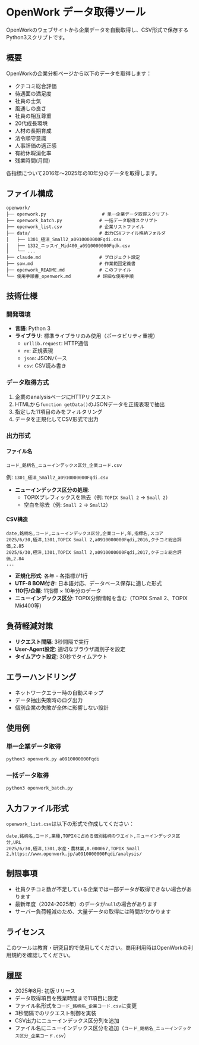 # OpenWork データ取得ツール

OpenWorkのウェブサイトから企業データを自動取得し、CSV形式で保存するPython3スクリプトです。

## 概要

OpenWorkの企業分析ページから以下のデータを取得します：
- クチコミ総合評価
- 待遇面の満足度
- 社員の士気
- 風通しの良さ
- 社員の相互尊重
- 20代成長環境
- 人材の長期育成
- 法令順守意識
- 人事評価の適正感
- 有給休暇消化率
- 残業時間(月間)

各指標について2016年～2025年の10年分のデータを取得します。

## ファイル構成

```
openwork/
├── openwork.py                     # 単一企業データ取得スクリプト
├── openwork_batch.py              # 一括データ取得スクリプト
├── openwork_list.csv              # 企業リストファイル
├── data/                          # 出力CSVファイル格納フォルダ
│   ├── 1301_極洋_Small2_a0910000000Fqdi.csv
│   ├── 1332_ニッスイ_Mid400_a0910000000Fqdk.csv
│   └── ...
├── claude.md                      # プロジェクト設定
├── sow.md                         # 作業範囲定義書
├── openwork_README.md             # このファイル
└── 使用手順書_openwork.md          # 詳細な使用手順
```

## 技術仕様

### 開発環境
- **言語**: Python 3
- **ライブラリ**: 標準ライブラリのみ使用（ポータビリティ重視）
  - `urllib.request`: HTTP通信
  - `re`: 正規表現
  - `json`: JSONパース
  - `csv`: CSV読み書き

### データ取得方式
1. 企業のanalysisページにHTTPリクエスト
2. HTMLから`function getData()`のJSONデータを正規表現で抽出
3. 指定した11項目のみをフィルタリング
4. データを正規化してCSV形式で出力

### 出力形式
#### ファイル名
`コード_銘柄名_ニューインデックス区分_企業コード.csv`

例: `1301_極洋_Small2_a0910000000Fqdi.csv`

- **ニューインデックス区分の処理**: 
  - TOPIXプレフィックスを除去（例: `TOPIX Small 2` → `Small 2`）
  - 空白を除去（例: `Small 2` → `Small2`）

#### CSV構造
```csv
date,銘柄名,コード,ニューインデックス区分,企業コード,年,指標名,スコア
2025/6/30,極洋,1301,TOPIX Small 2,a0910000000Fqdi,2016,クチコミ総合評価,2.85
2025/6/30,極洋,1301,TOPIX Small 2,a0910000000Fqdi,2017,クチコミ総合評価,2.84
...
```

- **正規化形式**: 各年・各指標が1行
- **UTF-8 BOM付き**: 日本語対応、データベース保存に適した形式
- **110行/企業**: 11指標 × 10年分のデータ
- **ニューインデックス区分**: TOPIX分類情報を含む（TOPIX Small 2、TOPIX Mid400等）

## 負荷軽減対策

- **リクエスト間隔**: 3秒間隔で実行
- **User-Agent設定**: 適切なブラウザ識別子を設定
- **タイムアウト設定**: 30秒でタイムアウト

## エラーハンドリング

- ネットワークエラー時の自動スキップ
- データ抽出失敗時のログ出力
- 個別企業の失敗が全体に影響しない設計

## 使用例

### 単一企業データ取得
```bash
python3 openwork.py a0910000000Fqdi
```

### 一括データ取得
```bash
python3 openwork_batch.py
```

## 入力ファイル形式

`openwork_list.csv`は以下の形式で作成してください：

```csv
date,銘柄名,コード,業種,TOPIXに占める個別銘柄のウエイト,ニューインデックス区分,URL
2025/6/30,極洋,1301,水産・農林業,0.000067,TOPIX Small 2,https://www.openwork.jp/a0910000000Fqdi/analysis/
```

## 制限事項

- 社員クチコミ数が不足している企業では一部データが取得できない場合があります
- 最新年度（2024-2025年）のデータが`null`の場合があります
- サーバー負荷軽減のため、大量データの取得には時間がかかります

## ライセンス

このツールは教育・研究目的で使用してください。商用利用時はOpenWorkの利用規約を確認してください。

## 履歴

- 2025年8月: 初版リリース
- データ取得項目を残業時間まで11項目に限定
- ファイル名形式を`コード_銘柄名_企業コード.csv`に変更
- 3秒間隔でのリクエスト制御を実装
- CSV出力にニューインデックス区分列を追加
- ファイル名にニューインデックス区分を追加（`コード_銘柄名_ニューインデックス区分_企業コード.csv`）
